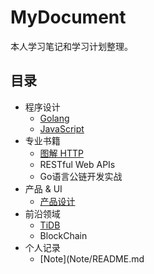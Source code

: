 # MyDocument
本人学习笔记和学习计划整理。
## 目录
- 程序设计
  - [Golang](Golang/README.md)
  - [JavaScript](JavaScript/README.md)
- 专业书籍
  - [图解 HTTP](图解%20HTTP/README.md)
  - RESTful Web APIs
  - Go语言公链开发实战
- 产品 & UI
  - [产品设计](产品设计/README.md)
- 前沿领域
  - [TiDB](TiDB/README.md)
  - BlockChain
- 个人记录
  - [Note](Note/README.md
